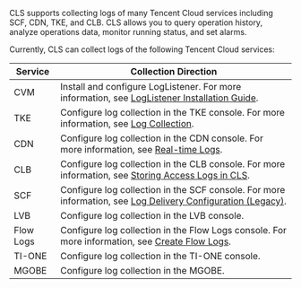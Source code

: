 
CLS supports collecting logs of many Tencent Cloud services including SCF, CDN, TKE, and CLB. CLS allows you to query operation history, analyze operations data, monitor running status, and set alarms.

Currently, CLS can collect logs of the following Tencent Cloud services:

| Service  | Collection Direction  |
| ------------------------- | ------------------------------------------------------------ |
| CVM | Install and configure LogListener. For more information, see [LogListener Installation Guide](https://intl.cloud.tencent.com/document/product/614/17414). |
| TKE | Configure log collection in the TKE console. For more information, see [Log Collection](https://intl.cloud.tencent.com/document/product/457/32419). |
| CDN | Configure log collection in the CDN console. For more information, see [Real-time Logs](https://intl.cloud.tencent.com/document/product/228/35380). |
| CLB | Configure log collection in the CLB console. For more information, see [Storing Access Logs in CLS](https://intl.cloud.tencent.com/document/product/214/35063). |
| SCF | Configure log collection in the SCF console. For more information, see [Log Delivery Configuration (Legacy)](https://intl.cloud.tencent.com/document/product/583/34876). |
| LVB | Configure log collection in the LVB console. |
| Flow Logs | Configure log collection in the Flow Logs console. For more information, see [Create Flow Logs](https://intl.cloud.tencent.com/document/product/682/18966). |
| TI-ONE | Configure log collection in the TI-ONE console. |
| MGOBE | Configure log collection in the MGOBE. |
